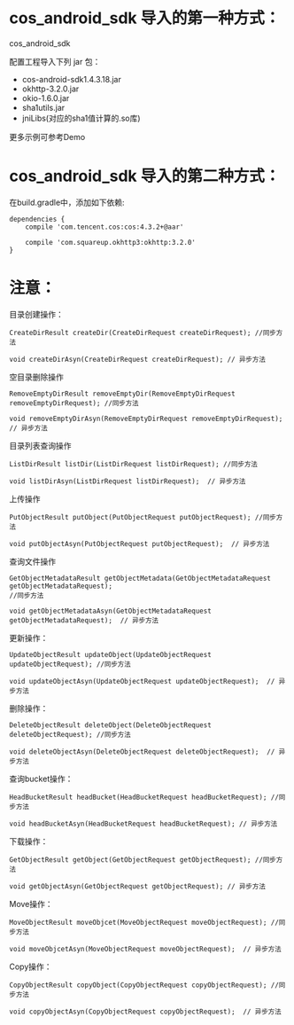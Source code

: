 # cos_android_sdk 导入的第一种方式：
cos_android_sdk

配置工程导入下列 jar 包：

- cos-android-sdk1.4.3.18.jar
- okhttp-3.2.0.jar
- okio-1.6.0.jar
- sha1utils.jar
- jniLibs(对应的sha1值计算的.so库)

更多示例可参考Demo


# cos_android_sdk 导入的第二种方式：

在build.gradle中，添加如下依赖:

```
dependencies {
    compile 'com.tencent.cos:cos:4.3.2+@aar'
    
    compile 'com.squareup.okhttp3:okhttp:3.2.0'
}
``` 

# 注意： 

目录创建操作：

```
CreateDirResult createDir(CreateDirRequest createDirRequest); //同步方法

void createDirAsyn(CreateDirRequest createDirRequest); // 异步方法
```

空目录删除操作

```
RemoveEmptyDirResult removeEmptyDir(RemoveEmptyDirRequest removeEmptyDirRequest); //同步方法

void removeEmptyDirAsyn(RemoveEmptyDirRequest removeEmptyDirRequest);  // 异步方法
```

目录列表查询操作
```
ListDirResult listDir(ListDirRequest listDirRequest); //同步方法
 
void listDirAsyn(ListDirRequest listDirRequest);  // 异步方法
```
上传操作
```
PutObjectResult putObject(PutObjectRequest putObjectRequest); //同步方法

void putObjectAsyn(PutObjectRequest putObjectRequest);  // 异步方法
```
查询文件操作
```
GetObjectMetadataResult getObjectMetadata(GetObjectMetadataRequest getObjectMetadataRequest);
//同步方法

void getObjectMetadataAsyn(GetObjectMetadataRequest getObjectMetadataRequest);  // 异步方法
```
更新操作：
```
UpdateObjectResult updateObject(UpdateObjectRequest updateObjectRequest); //同步方法

void updateObjectAsyn(UpdateObjectRequest updateObjectRequest);  // 异步方法
```
删除操作：
```
DeleteObjectResult deleteObject(DeleteObjectRequest deleteObjectRequest); //同步方法

void deleteObjectAsyn(DeleteObjectRequest deleteObjectRequest);  // 异步方法
```
查询bucket操作：
```
HeadBucketResult headBucket(HeadBucketRequest headBucketRequest); //同步方法

void headBucketAsyn(HeadBucketRequest headBucketRequest); // 异步方法
```
下载操作：
```
GetObjectResult getObject(GetObjectRequest getObjectRequest); //同步方法

void getObjectAsyn(GetObjectRequest getObjectRequest); // 异步方法
```
Move操作：
```
MoveObjectResult moveObjcet(MoveObjectRequest moveObjectRequest); //同步方法

void moveObjcetAsyn(MoveObjectRequest moveObjectRequest);  // 异步方法
```
Copy操作：
```
CopyObjectResult copyObject(CopyObjectRequest copyObjectRequest); //同步方法

void copyObjectAsyn(CopyObjectRequest copyObjectRequest);  // 异步方法
```
